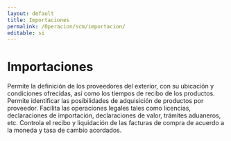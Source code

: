 ```yaml
---
layout: default
title: Importaciones
permalink: /Operacion/scm/importacion/
editable: si
---
```


# Importaciones  

Permite la definición de los proveedores del exterior, con su ubicación y condiciones ofrecidas, así como los tiempos de recibo de los productos.  Permite identificar las posibilidades de adquisición de productos por proveedor. Facilita las operaciones legales tales como licencias, declaraciones de importación, declaraciones de valor, trámites aduaneros, etc.  Controla el recibo y liquidación de las facturas de compra de acuerdo a la moneda y tasa de cambio acordados.

